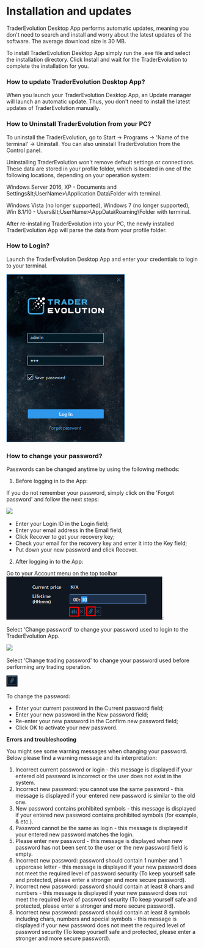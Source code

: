 # Installation and updates

TraderEvolution Desktop App performs automatic updates, meaning you don't need to search and install and worry about the latest updates of the software. The average download size is 30 MB.

To install TraderEvolution Desktop App simply run the .exe file and select the installation directory. Click Install and wait for the TraderEvolution to complete the installation for you.

### How to update TraderEvolution Desktop App?

When you launch your TraderEvolution Desktop App, an Update manager will launch an automatic update. Thus, you don't need to install the latest updates of TraderEvolution manually.

### How to Uninstall TraderEvolution from your PC?

To uninstall the TraderEvolution, go to Start -&gt; Programs -&gt; 'Name of the terminal' -&gt; Uninstall. You can also uninstall TraderEvolution from the Control panel.

Uninstalling TraderEvolution won't remove default settings or connections. These data are stored in your profile folder, which is located in one of the following locations, depending on your operation system:

Windows Server 2016, XP - Documents and Settings\&lt;UserName&gt;\Application Data\Folder with terminal.

Windows Vista \(no longer supported\), Windows 7 \(no longer supported\), Win 8.1/10 - Users\&lt;UserName&gt;\AppData\Roaming\Folder with terminal.

After re-installing TraderEvolution into your PC, the newly installed TraderEvolution App will parse the data from your profile folder.

### **How to Login?**

Launch the TraderEvolution Desktop App and enter your credentials to login to your terminal.

![](../../../.gitbook/assets/screenshot_6%20%286%29.png)

### **How to change your password?**

Passwords can be changed anytime by using the following methods:

1. Before logging in to the App:

If you do not remember your password, simply click on the 'Forgot password' and follow the next steps:

![](../../../.gitbook/assets/password.png)

* Enter your Login ID in the Login field;
* Enter your email address in the Email field;
* Click Recover to get your recovery key;
* Check your email for the recovery key and enter it into the Key field;
* Put down your new password and click Recover.

2. After logging in to the App:

Go to your Account menu on the top toolbar![](../../../.gitbook/assets/image%20%285%29.png):

Select 'Change password' to change your password used to login to the TraderEvolution App.

![](../../../.gitbook/assets/image.png)

Select 'Change trading password' to change your password used before performing any trading operation.

![](../../../.gitbook/assets/image%20%2815%29.png)

To change the password:

* Enter your current password in the Current password field;
* Enter your new password in the New password field;
* Re-enter your new password in the Confirm new password field;
* Click OK to activate your new password.

**Errors and troubleshooting**

You might see some warning messages when changing your password. Below please find a warning message and its interpretation:

1. Incorrect current password or login - this message is displayed if your entered old password is incorrect or the user does not exist in the system.
2. Incorrect new password: you cannot use the same password - this message is displayed if your entered new password is similar to the old one.
3. New password contains prohibited symbols - this message is displayed if your entered new password contains prohibited symbols \(for example, & etc.\).
4. Password cannot be the same as login - this message is displayed if your entered new password matches the login.
5. Please enter new password - this message is displayed when new password has not been sent to the user or the new password field is empty.
6. Incorrect new password: password should contain 1 number and 1 uppercase letter - this message is displayed if your new password does not meet the required level of password security \(To keep yourself safe and protected, please enter a stronger and more secure password\).
7. Incorrect new password: password should contain at least 8 chars and numbers - this message is displayed if your new password does not meet the required level of password security \(To keep yourself safe and protected, please enter a stronger and more secure password\).
8. Incorrect new password: password should contain at least 8 symbols including chars, numbers and special symbols - this message is displayed if your new password does not meet the required level of password security \(To keep yourself safe and protected, please enter a stronger and more secure password\).

